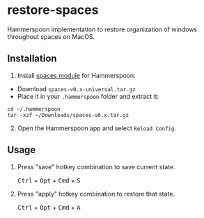# restore-spaces

Hammerspoon implementation to restore organization of windows throughout
spaces on MacOS.

## Installation

1. Install [spaces module](https://github.com/asmagill/hs._asm.spaces)
   for Hammerspoon:

- Download `spaces-v0.x-universal.tar.gz`
- Place it in your `.hammerspoon` folder and extract it:

```
cd ~/.hammerspoon
tar -xzf ~/Downloads/spaces-v0.x.tar.gz
```

2. Open the Hammerspoon app and select `Reload Config`.

## Usage

1. Press "save" hotkey combination to save current state.

   <kbd>Ctrl</kbd> + <kbd>Opt</kbd> + <kbd>Cmd</kbd> + <kbd>S</kbd>

2. Press "apply" hotkey combination to restore that state.

   <kbd>Ctrl</kbd> + <kbd>Opt</kbd> + <kbd>Cmd</kbd> + <kbd>A</kbd>
